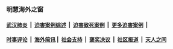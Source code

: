 
### 明慧海外之窗

####  [武汉肺炎](indexes/365.md?t=03121500) &nbsp;|&nbsp;  [迫害案例综述](indexes/328.md?t=03121500) &nbsp;|&nbsp; [迫害致死案例](indexes/277.md?t=03121500)  &nbsp;|&nbsp; [更多迫害案例](indexes/81.md?t=03121500)  &nbsp;|&nbsp; 
####  [时事评论](indexes/19.md?t=03121500) &nbsp;|&nbsp; [海外简讯](indexes/245.md?t=03121500)&nbsp;|&nbsp;  [社会支持](indexes/140.md?t=03121500) &nbsp;|&nbsp; [褒奖决议](indexes/282.md?t=03121500) &nbsp;|&nbsp; [社区报道](indexes/91.md?t=03121500)  &nbsp;|&nbsp; [天人之间](indexes/78.md?t=03121500) 

